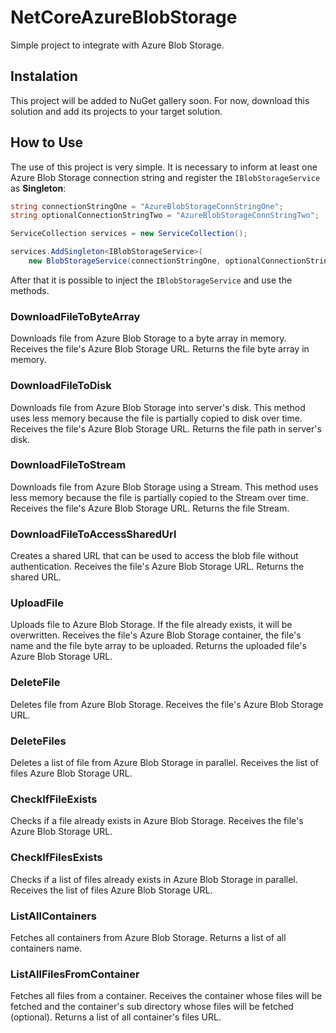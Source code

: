 # NetCoreAzureBlobStorage
Simple project to integrate with Azure Blob Storage.

## Instalation
This project will be added to NuGet gallery soon. For now, download this solution and add its projects to your target solution.

## How to Use
The use of this project is very simple. It is necessary to inform at least one Azure Blob Storage connection string and register the ```IBlobStorageService``` as **Singleton**:

```C#
string connectionStringOne = "AzureBlobStorageConnStringOne";
string optionalConnectionStringTwo = "AzureBlobStorageConnStringTwo";

ServiceCollection services = new ServiceCollection();

services.AddSingleton<IBlobStorageService>(
    new BlobStorageService(connectionStringOne, optionalConnectionStringTwo));
```

After that it is possible to inject the ```IBlobStorageService``` and use the methods. 

### DownloadFileToByteArray
Downloads file from Azure Blob Storage to a byte array in memory. Receives the file's Azure Blob Storage URL. Returns the file byte array in memory.

### DownloadFileToDisk
Downloads file from Azure Blob Storage into server's disk. This method uses less memory because the file is partially copied to disk over time. Receives the file's Azure Blob Storage URL. Returns the file path in server's disk.

### DownloadFileToStream
Downloads file from Azure Blob Storage using a Stream. This method uses less memory because the file is partially copied to the Stream over time. Receives the file's Azure Blob Storage URL. Returns the file Stream.

### DownloadFileToAccessSharedUrl
Creates a shared URL that can be used to access the blob file without authentication. Receives the file's Azure Blob Storage URL. Returns the shared URL.

### UploadFile
Uploads file to Azure Blob Storage. If the file already exists, it will be overwritten. Receives the file's Azure Blob Storage container, the file's name and the file byte array to be uploaded. Returns the uploaded file's Azure Blob Storage URL.

### DeleteFile
Deletes file from Azure Blob Storage. Receives the file's Azure Blob Storage URL.

### DeleteFiles
Deletes a list of file from Azure Blob Storage in parallel. Receives the list of files Azure Blob Storage URL.

### CheckIfFileExists
Checks if a file already exists in Azure Blob Storage. Receives the file's Azure Blob Storage URL.

### CheckIfFilesExists
Checks if a list of files already exists in Azure Blob Storage in parallel. Receives the list of files Azure Blob Storage URL.

### ListAllContainers
Fetches all containers from Azure Blob Storage. Returns a list of all containers name. 

### ListAllFilesFromContainer
Fetches all files from a container. Receives the container whose files will be fetched and the container's sub directory whose files will be fetched (optional). Returns a list of all container's files URL. 
